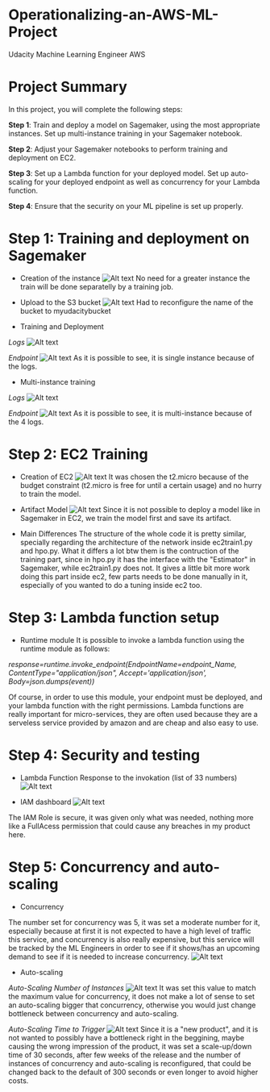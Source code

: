 # Operationalizing-an-AWS-ML-Project
Udacity Machine Learning Engineer AWS

# Project Summary
In this project, you will complete the following steps:

**Step 1**: Train and deploy a model on Sagemaker, using the most appropriate instances. Set up multi-instance training in your Sagemaker notebook.

**Step 2**: Adjust your Sagemaker notebooks to perform training and deployment on EC2.

**Step 3**: Set up a Lambda function for your deployed model. Set up auto-scaling for your deployed endpoint as well as concurrency for your Lambda function.

**Step 4**: Ensure that the security on your ML pipeline is set up properly.

# Step 1: Training and deployment on Sagemaker
- Creation of the instance
![Alt text](/images/instance.jpg "Creation of instance")
No need for a greater instance the train will be done separatelly by a training job.

- Upload to the S3 bucket
![Alt text](/images/bucket.jpg "Creation of the bucket")
Had to reconfigure the name of the bucket to myudacitybucket

- Training and Deployment

*Logs*
![Alt text](/images/training_sigleinstance_logs.jpg "Training for the endpoint [single instance]")

*Endpoint*
![Alt text](/images/deployment_endpoint.jpg "Deploy of the endpoint [single instance]")
As it is possible to see, it is single instance because of the logs.

- Multi-instance training

*Logs*
![Alt text](/images/training_multiinstance_logs.jpg "Training for the endpoint [multi-instance]")

*Endpoint*
![Alt text](/images/deployment_endpoint_multiinstancetraining.jpg "Deploy of the endpoint [multi-instance]")
As it is possible to see, it is multi-instance because of the 4 logs.

# Step 2: EC2 Training
- Creation of EC2
![Alt text](/images/ec2_creation.jpg "EC2 Instance")
It was chosen the t2.micro because of the budget constraint (t2.micro is free for until a certain usage) and no hurry to train the model.

- Artifact Model
![Alt text](/images/artifact_model_in_ec2.jpg "Artifact Model in EC2")
Since it is not possible to deploy a model like in Sagemaker in EC2, we train the model first and save its artifact.

- Main Differences
The structure of the whole code it is pretty similar, specially regarding the architecture of the network inside ec2train1.py and hpo.py. What it differs a lot btw them is the contruction of the training part, since in hpo.py it has the interface with the "Estimator" in Sagemaker, while ec2train1.py does not. It gives a little bit more work doing this part inside ec2, few parts needs to be done manually in it, especially of you wanted to do a tuning inside ec2 too.

# Step 3: Lambda function setup
- Runtime module
It is possible to invoke a lambda function using the runtime module as follows:

*response=runtime.invoke_endpoint(EndpointName=endpoint_Name,
                                  ContentType="application/json",
                                  Accept='application/json',
                                  Body=json.dumps(event))*
                                  
Of course, in order to use this module, your endpoint must be deployed, and your lambda function with the right permissions.
Lambda functions are really important for micro-services, they are often used because they are a serveless service provided by amazon and are cheap and also easy to use.

# Step 4: Security and testing
- Lambda Function Response to the invokation (list of 33 numbers)
![Alt text](/images/lambda_function.jpg "Test with Lambda Function Invokation")

- IAM dashboard
![Alt text](/images/permissions_iam.jpg "Permissions granted on IAM to invoke")

The IAM Role is secure, it was given only what was needed, nothing more like a FullAcess permission that could cause any breaches in my product here. 

# Step 5: Concurrency and auto-scaling
- Concurrency

The number set for concurrency was 5, it was set a moderate number for it, especially because at first it is not expected to have a high level of traffic this service, and concurrency is also really expensive, but this service will be tracked by the ML Engineers in order to see if it shows/has an upcoming demand to see if it is needed to increase concurrency.
![Alt text](/images/concurrency.jpg "Concurrency")

- Auto-scaling

*Auto-Scaling Number of Instances*
![Alt text](/images/autoscaling.jpg "Auto-Scaling Number of Instances")
It was set this value to match the maximum value for concurrency, it does not make a lot of sense to set an auto-scaling bigger that concurrency, otherwise you would just change bottleneck between concurrency and auto-scaling.

*Auto-Scaling Time to Trigger*
![Alt text](/images/autoscaling_time.jpg "Auto-Scaling Time to Trigger")
Since it is a "new product", and it is not wanted to possibly have a bottleneck right in the beggining, maybe causing the wrong impression of the product, it was set a scale-up/down time of 30 seconds, after few weeks of the release and the number of instances of concurrency and auto-scaling is reconfigured, that could be changed back to the default of 300 seconds or even longer to avoid higher costs.

